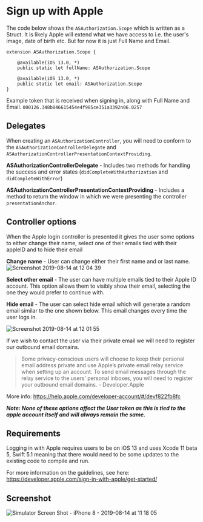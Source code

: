# Sign up with Apple #
The code below shows the `ASAuthorization.Scope` which is written as a Struct. It is likely Apple will extend what we have access to i.e. the user's image, date of birth etc. But for now it is just Full Name and Email.

```
extension ASAuthorization.Scope {
    
    @available(iOS 13.0, *)
    public static let fullName: ASAuthorization.Scope

    @available(iOS 13.0, *)
    public static let email: ASAuthorization.Scope
}
```

Example token that is received when signing in, along with Full Name and Email.
`000126.348b846615454e4f985ce351a3392n06.0257`

## Delegates ##
When creating an `ASAuthorizationController`, you will need to conform to the `ASAuthorizationControllerDelegate` and `ASAuthorizationControllerPresentationContextProviding`. 

**ASAuthorizationControllerDelegate** - Includes two methods for handling the success and error states (`didCompleteWithAuthorization` and `didCompleteWithError`)

**ASAuthorizationControllerPresentationContextProviding** - Includes a method to return the window in which we were presenting the controller `presentationAnchor`.

## Controller options ##
When the Apple login controller is presented it gives the user some options to either change their name, select one of their emails tied with their appleID and to hide their email

**Change name** - User can change either their first name and or last name.
![Screenshot 2019-08-14 at 12 04 39](https://user-images.githubusercontent.com/32180688/63016723-54dd5100-be8c-11e9-9e66-fd155994caf8.png)

**Select other email** - The user can have multiple emails tied to their Apple ID account. This option allows them to visibly show their email, selecting the one they would prefer to continue with.

**Hide email** -  The user can select hide email which will generate a random email similar to the one shown below. This email changes every time the user logs in.

![Screenshot 2019-08-14 at 12 01 55](https://user-images.githubusercontent.com/32180688/63016685-39724600-be8c-11e9-85bd-58e68faff817.png)

If we wish to contact the user via their private email we will need to register our outbound email domains. 

> Some privacy-conscious users will choose to keep their personal email address private and use Apple’s private email relay service when setting up an account. To send email messages through the relay service to the users’ personal inboxes, you will need to register your outbound email domains. - Developer.Apple

More info: https://help.apple.com/developer-account/#/devf822fb8fc

***Note: None of these options affect the User token as this is tied to the apple account itself and will always remain the same.***

## Requirements ##
Logging in with Apple requires users to be on iOS 13 and uses Xcode 11 beta 5, Swift 5.1 meaning that there would need to be some updates to the existing code to compile and run.

For more information on the guidelines,  see here: https://developer.apple.com/sign-in-with-apple/get-started/

## Screenshot ##
![Simulator Screen Shot - iPhone 8 - 2019-08-14 at 11 18 05](https://user-images.githubusercontent.com/32180688/63014079-9a4a5000-be85-11e9-994a-58c090996d41.png)
